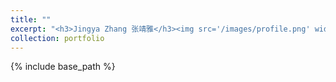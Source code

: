 ```yaml
---
title: ""
excerpt: "<h3>Jingya Zhang 张靖雅</h3><img src='/images/profile.png' width=150><br>B.S., Beihang University<br>Research: High Entropy Alloys<br>"
collection: portfolio
---
```

{% include base_path %}